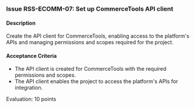 ### Issue RSS-ECOMM-07: Set up CommerceTools API client

#### Description
Create the API client for CommerceTools, enabling access to the platform's APIs and managing permissions and scopes required for the project.

#### Acceptance Criteria
- The API client is created for CommerceTools with the required permissions and scopes.
- The API client enables the project to access the platform's APIs for integration.

Evaluation: 10 points